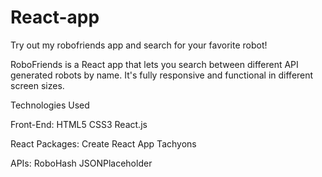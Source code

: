 # React-app
Try out my robofriends app and search for your favorite robot!

RoboFriends is a React app that lets you search between different API generated robots by name. It's fully responsive and functional in different screen sizes.

Technologies Used

Front-End:
HTML5
CSS3
React.js

React Packages:
Create React App
Tachyons

APIs:
RoboHash
JSONPlaceholder
